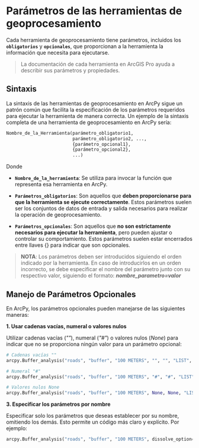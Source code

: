 # **Parámetros de las herramientas de geoprocesamiento**

Cada herramienta de geoprocesamiento tiene parámetros, incluidos los **`obligatorios`** y **`opcionales`**, que proporcionan a la herramienta la información que necesita para ejecutarse.

>La documentación de cada herramienta en ArcGIS Pro ayuda a describir sus parámetros y propiedades.

## Sintaxis

La sintaxis de las herramientas de geoprocesamiento en ArcPy sigue un patrón común que facilita la especificación de los parámetros requeridos para ejecutar la herramienta de manera correcta. Un ejemplo de la sintaxis completa de una herramienta de geoprocesamiento en ArcPy sería:

```python
Nombre_de_la_Herramienta(parámetro_obligatorio1,
                         parámetro_obligatorio2, ...,
                         {parámetro_opcional1},
                         {parámetro_opcional2},
                         ...)
```

Donde

* **`Nombre_de_la_herramienta`**: Se utiliza para invocar la función que representa esa herramienta en ArcPy.

* **`Parámetros_obligatorios`**: Son aquellos que **deben proporcionarse para que la herramienta se ejecute correctamente**. Estos parámetros suelen ser los conjuntos de datos de entrada y salida necesarios para realizar la operación de geoprocesamiento.

* **`Parámetros_opcionales`**: Son aquellos que **no son estrictamente necesarios para ejecutar la herramienta**, pero pueden ajustar o controlar su comportamiento. Estos parámetros suelen estar encerrados entre llaves {} para indicar que son opcionales.

>**NOTA**: Los parámetros deben ser introducidos siguiendo el orden indicado por la herramienta. En caso de introducirlos en un orden incorrecto, se debe especificar el nombre del parámetro junto con su respectivo valor, siguiendo el formato: ___nombre_parametro=valor___

## Manejo de Parámetros Opcionales

En ArcPy, los parámetros opcionales pueden manejarse de las siguientes maneras:

**1. Usar cadenas vacías, numeral o valores nulos**

Utilizar cadenas vacías (_""_), numeral (_"#"_) o valores nulos (_None_) para indicar que no se proporciona ningún valor para un parámetro opcional:


```python
# Cadenas vacías ""
arcpy.Buffer_analysis("roads", "buffer", "100 METERS", "", "", "LIST", "CODE")

# Numeral "#"
arcpy.Buffer_analysis("roads", "buffer", "100 METERS", "#", "#", "LIST", "CODE")

# Valores nulos None
arcpy.Buffer_analysis("roads", "buffer", "100 METERS", None, None, "LIST", "CODE")
```

**3. Especificar los parámetros por nombre**

Especificar solo los parámetros que deseas establecer por su nombre, omitiendo los demás. Esto permite un código más claro y explícito. Por ejemplo:

```python
arcpy.Buffer_analysis("roads", "buffer", "100 METERS", dissolve_option="LIST", dissolve_field="CODE")
```
